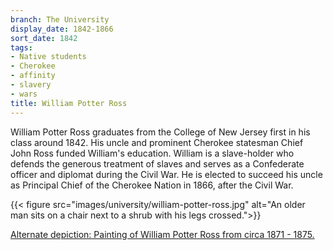 ```yaml
---
branch: The University
display_date: 1842-1866
sort_date: 1842
tags:
- Native students
- Cherokee
- affinity
- slavery
- wars
title: William Potter Ross
---
```


William Potter Ross graduates from the College of New Jersey first in his class around 1842. His uncle and prominent Cherokee statesman Chief John Ross funded William's education. William is a slave-holder who defends the generous treatment of slaves and serves as a Confederate officer and diplomat during the Civil War. He is elected to succeed his uncle as Principal Chief of the Cherokee Nation in 1866, after the Civil War.

{{< figure src="images/university/william-potter-ross.jpg" alt="An older man sits on a chair next to a shrub with his legs crossed.">}}

[Alternate depiction: Painting of William Potter Ross from circa 1871 - 1875.](https://dpul.princeton.edu/catalog/4t64gn466)
